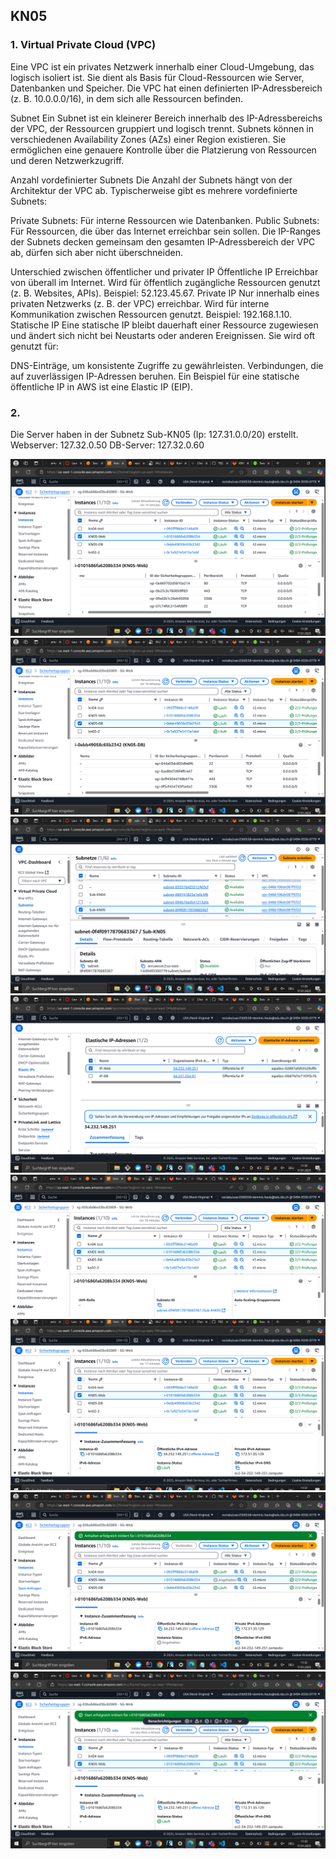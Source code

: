 ## KN05

### 1. Virtual Private Cloud (VPC)
Eine VPC ist ein privates Netzwerk innerhalb einer Cloud-Umgebung, das logisch isoliert ist. Sie dient als Basis für Cloud-Ressourcen wie Server, Datenbanken und Speicher. Die VPC hat einen definierten IP-Adressbereich (z. B. 10.0.0.0/16), in dem sich alle Ressourcen befinden.

Subnet
Ein Subnet ist ein kleinerer Bereich innerhalb des IP-Adressbereichs der VPC, der Ressourcen gruppiert und logisch trennt. Subnets können in verschiedenen Availability Zones (AZs) einer Region existieren. Sie ermöglichen eine genauere Kontrolle über die Platzierung von Ressourcen und deren Netzwerkzugriff.

Anzahl vordefinierter Subnets
Die Anzahl der Subnets hängt von der Architektur der VPC ab. Typischerweise gibt es mehrere vordefinierte Subnets:

Private Subnets: Für interne Ressourcen wie Datenbanken.
Public Subnets: Für Ressourcen, die über das Internet erreichbar sein sollen.
Die IP-Ranges der Subnets decken gemeinsam den gesamten IP-Adressbereich der VPC ab, dürfen sich aber nicht überschneiden.

Unterschied zwischen öffentlicher und privater IP
Öffentliche IP
Erreichbar von überall im Internet.
Wird für öffentlich zugängliche Ressourcen genutzt (z. B. Websites, APIs).
Beispiel: 52.123.45.67.
Private IP
Nur innerhalb eines privaten Netzwerks (z. B. der VPC) erreichbar.
Wird für interne Kommunikation zwischen Ressourcen genutzt.
Beispiel: 192.168.1.10.
Statische IP
Eine statische IP bleibt dauerhaft einer Ressource zugewiesen und ändert sich nicht bei Neustarts oder anderen Ereignissen. Sie wird oft genutzt für:

DNS-Einträge, um konsistente Zugriffe zu gewährleisten.
Verbindungen, die auf zuverlässigen IP-Adressen beruhen.
Ein Beispiel für eine statische öffentliche IP in AWS ist eine Elastic IP (EIP).
### 2. 
Die Server haben in der Subnetz Sub-KN05 (Ip: 127.31.0.0/20) erstellt.
Webserver: 127.32.0.50
DB-Server: 127.32.0.60

![](1.PNG)
![](2.PNG)
![](3.PNG)
![](4.PNG)
![](5.PNG)
![](6.PNG)
![](7.PNG)
![](8.PNG)
